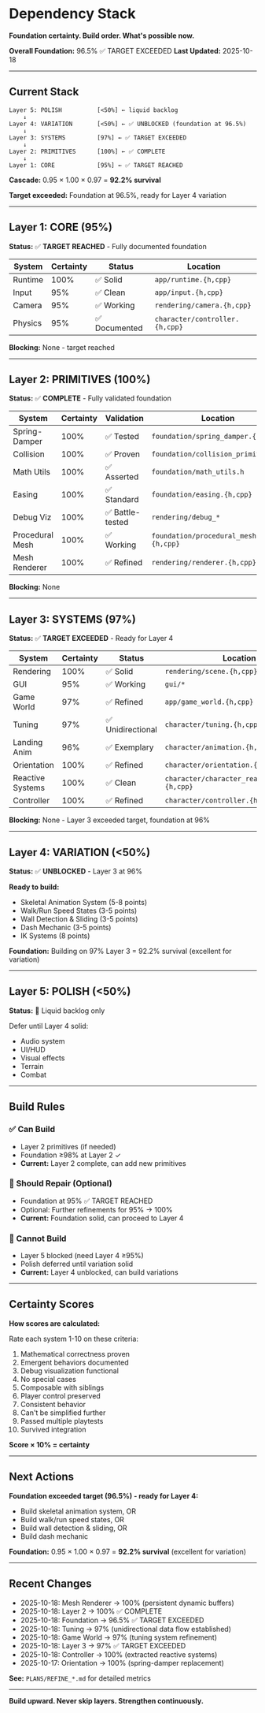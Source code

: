 # Dependency Stack

**Foundation certainty. Build order. What's possible now.**

**Overall Foundation:** 96.5% ✅ TARGET EXCEEDED
**Last Updated:** 2025-10-18

---

## Current Stack

```
Layer 5: POLISH          [<50%] ← liquid backlog
    ↓
Layer 4: VARIATION       [<50%] ← ✅ UNBLOCKED (foundation at 96.5%)
    ↓
Layer 3: SYSTEMS         [97%] ← ✅ TARGET EXCEEDED
    ↓
Layer 2: PRIMITIVES      [100%] ← ✅ COMPLETE
    ↓
Layer 1: CORE            [95%] ← ✅ TARGET REACHED
```

**Cascade:** 0.95 × 1.00 × 0.97 = **92.2% survival**

**Target exceeded:** Foundation at 96.5%, ready for Layer 4 variation

---

## Layer 1: CORE (95%)

**Status:** ✅ **TARGET REACHED** - Fully documented foundation

| System | Certainty | Status | Location |
|--------|-----------|--------|----------|
| Runtime | 100% | ✅ Solid | `app/runtime.{h,cpp}` |
| Input | 95% | ✅ Clean | `app/input.{h,cpp}` |
| Camera | 95% | ✅ Working | `rendering/camera.{h,cpp}` |
| Physics | 95% | ✅ Documented | `character/controller.{h,cpp}` |

**Blocking:** None - target reached

---

## Layer 2: PRIMITIVES (100%)

**Status:** ✅ **COMPLETE** - Fully validated foundation

| System | Certainty | Validation | Location |
|--------|-----------|------------|----------|
| Spring-Damper | 100% | ✅ Tested | `foundation/spring_damper.{h,cpp}` |
| Collision | 100% | ✅ Proven | `foundation/collision_primitives.h` |
| Math Utils | 100% | ✅ Asserted | `foundation/math_utils.h` |
| Easing | 100% | ✅ Standard | `foundation/easing.{h,cpp}` |
| Debug Viz | 100% | ✅ Battle-tested | `rendering/debug_*` |
| Procedural Mesh | 100% | ✅ Working | `foundation/procedural_mesh.{h,cpp}` |
| Mesh Renderer | 100% | ✅ Refined | `rendering/renderer.{h,cpp}` |

**Blocking:** None

---

## Layer 3: SYSTEMS (97%)

**Status:** ✅ **TARGET EXCEEDED** - Ready for Layer 4

| System | Certainty | Status | Location |
|--------|-----------|--------|----------|
| Rendering | 100% | ✅ Solid | `rendering/scene.{h,cpp}` |
| GUI | 95% | ✅ Working | `gui/*` |
| Game World | 97% | ✅ Refined | `app/game_world.{h,cpp}` |
| Tuning | 97% | ✅ Unidirectional | `character/tuning.{h,cpp}` |
| Landing Anim | 96% | ✅ Exemplary | `character/animation.{h,cpp}` |
| Orientation | 100% | ✅ Refined | `character/orientation.{h,cpp}` |
| Reactive Systems | 100% | ✅ Clean | `character/character_reactive_systems.{h,cpp}` |
| Controller | 100% | ✅ Refined | `character/controller.{h,cpp}` |

**Blocking:** None - Layer 3 exceeded target, foundation at 96%

---

## Layer 4: VARIATION (<50%)

**Status:** ✅ **UNBLOCKED** - Layer 3 at 96%

**Ready to build:**
- Skeletal Animation System (5-8 points)
- Walk/Run Speed States (3-5 points)
- Wall Detection & Sliding (3-5 points)
- Dash Mechanic (3-5 points)
- IK Systems (8 points)

**Foundation:** Building on 97% Layer 3 = 92.2% survival (excellent for variation)

---

## Layer 5: POLISH (<50%)

**Status:** 🚫 Liquid backlog only

Defer until Layer 4 solid:
- Audio system
- UI/HUD
- Visual effects
- Terrain
- Combat

---

## Build Rules

### ✅ Can Build
- Layer 2 primitives (if needed)
- Foundation ≥98% at Layer 2 ✓
- **Current:** Layer 2 complete, can add new primitives

### 🔧 Should Repair (Optional)
- Foundation at 95% ✅ TARGET REACHED
- Optional: Further refinements for 95% → 100%
- **Current:** Foundation solid, can proceed to Layer 4

### 🚫 Cannot Build
- Layer 5 blocked (need Layer 4 ≥95%)
- Polish deferred until variation solid
- **Current:** Layer 4 unblocked, can build variations

---

## Certainty Scores

**How scores are calculated:**

Rate each system 1-10 on these criteria:
1. Mathematical correctness proven
2. Emergent behaviors documented
3. Debug visualization functional
4. No special cases
5. Composable with siblings
6. Player control preserved
7. Consistent behavior
8. Can't be simplified further
9. Passed multiple playtests
10. Survived integration

**Score × 10% = certainty**

---

## Next Actions

**Foundation exceeded target (96.5%) - ready for Layer 4:**
- Build skeletal animation system, OR
- Build walk/run speed states, OR
- Build wall detection & sliding, OR
- Build dash mechanic

**Foundation:** 0.95 × 1.00 × 0.97 = **92.2% survival** (excellent for variation)

---

## Recent Changes

- 2025-10-18: Mesh Renderer → 100% (persistent dynamic buffers)
- 2025-10-18: Layer 2 → 100% ✅ COMPLETE
- 2025-10-18: Foundation → 96.5% ✅ TARGET EXCEEDED
- 2025-10-18: Tuning → 97% (unidirectional data flow established)
- 2025-10-18: Game World → 97% (tuning system refinement)
- 2025-10-18: Layer 3 → 97% ✅ TARGET EXCEEDED
- 2025-10-18: Controller → 100% (extracted reactive systems)
- 2025-10-17: Orientation → 100% (spring-damper replacement)

**See:** `PLANS/REFINE_*.md` for detailed metrics

---

**Build upward. Never skip layers. Strengthen continuously.**
